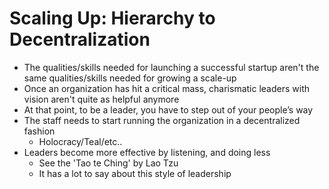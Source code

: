 # Scaling Up: Hierarchy to Decentralization

* The qualities/skills needed for launching a successful startup aren't the same qualities/skills needed for growing a scale-up
* Once an organization has hit a critical mass, charismatic leaders with vision aren't quite as helpful anymore
* At that point, to be a leader, you have to step out of your people’s way
* The staff needs to start running the organization in a decentralized fashion
  * Holocracy/Teal/etc..
* Leaders become more effective by listening, and doing less
  * See the 'Tao te Ching' by Lao Tzu
  * It has a lot to say about this style of leadership

